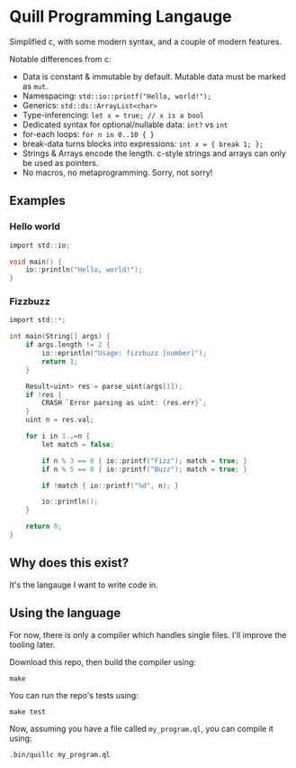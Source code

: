 # Quill Programming Langauge

Simplified c, with some modern syntax, and a couple of modern features.

Notable differences from c:
- Data is constant & immutable by default. Mutable data must be marked as `mut`.
- Namespacing: `std::io::printf("Hello, world!");`
- Generics: `std::ds::ArrayList<char>`
- Type-inferencing: `let x = true; // x is a bool`
- Dedicated syntax for optional/nullable data: `int?` vs `int`
- for-each loops: `for n in 0..10 { }`
- break-data turns blocks into expressions: `int x = { break 1; };`
- Strings & Arrays encode the length. c-style strings and arrays can only be used as pointers.
- No macros, no metaprogramming. Sorry, not sorry!

## Examples

### Hello world
```c
import std::io;

void main() {
    io::println("Hello, world!");
}
```

### Fizzbuzz
```c
import std::*;

int main(String[] args) {
    if args.length != 2 {
        io::eprintln("Usage: fizzbuzz [number]");
        return 1;
    }

    Result<uint> res = parse_uint(args[1]);
    if !res {
        CRASH `Error parsing as uint: {res.err}`;
    }
    uint n = res.val;

    for i in 1..=n {
        let match = false;

        if n % 3 == 0 { io::printf("Fizz"); match = true; }
        if n % 5 == 0 { io::printf("Buzz"); match = true; }

        if !match { io::printf("%d", n); }

        io::println();
    }

    return 0;
}
```

## Why does this exist?

It's the langauge I want to write code in.

## Using the language

For now, there is only a compiler which handles single files. I'll improve the tooling later.

Download this repo, then build the compiler using:
```
make
```

You can run the repo's tests using:
```
make test
```

Now, assuming you have a file called `my_program.ql`, you can compile it using:
```
.bin/quillc my_program.ql
```
